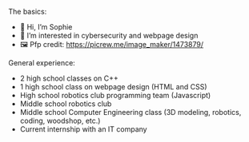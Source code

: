 The basics:

- 👋 Hi, I’m Sophie
- 👀 I’m interested in cybersecurity and webpage design
- 🖼️ Pfp credit: https://picrew.me/image_maker/1473879/

General experience:

- 2 high school classes on C++
- 1 high school class on webpage design (HTML and CSS)
- High school robotics club programming team (Javascript)
- Middle school robotics club
- Middle school Computer Engineering class (3D modeling, robotics, coding, woodshop, etc.)
- Current internship with an IT company

